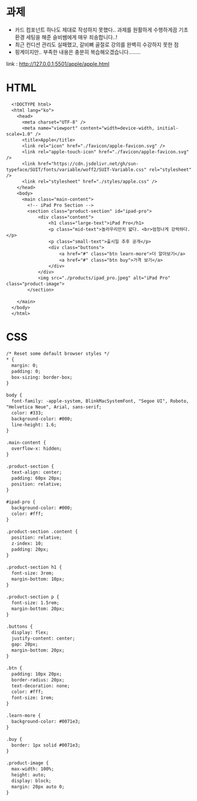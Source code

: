 # 과제
- 카드 컴포넌트 하나도 제대로 작성하지 못했다.. 과제를 원활하게 수행하게끔 기초 환경 세팅을 해준 슬비쌤에게 매우 죄송합니다..!
- 최근 컨디션 관리도 실패했고, 갈비뼈 골절로 강의를 완벽히 수강하지 못한 점
- 핑계이지만.. 부족한 내용은 충분히 복습해오겠습니다........


 link : http://127.0.0.1:5501/apple/apple.html

# HTML
      <!DOCTYPE html>
      <html lang="ko">
        <head>
          <meta charset="UTF-8" />
          <meta name="viewport" content="width=device-width, initial-scale=1.0" />
          <title>Apple</title>
          <link rel="icon" href="./favicon/apple-favicon.svg" />
          <link rel="apple-touch-icon" href="./favicon/apple-favicon.svg" />
          <link href="https://cdn.jsdelivr.net/gh/sun-typeface/SUIT/fonts/variable/woff2/SUIT-Variable.css" rel="stylesheet" />
          <link rel="stylesheet" href="./styles/apple.css" />
        </head>
        <body>
          <main class="main-content">
            <!-- iPad Pro Section -->
            <section class="product-section" id="ipad-pro">
                <div class="content">
                    <h1 class="large-text">iPad Pro</h1>
                    <p class="mid-text">놀라우리만치 얇다. <br>엄청나게 강력하다.</p>
                    <p class="small-text">출시일 추후 공개</p>
                    <div class="buttons">
                        <a href="#" class="btn learn-more">더 알아보기</a>
                        <a href="#" class="btn buy">가격 보기</a>
                    </div>
                </div>
                <img src="./products/ipad_pro.jpeg" alt="iPad Pro" class="product-image">
            </section>

        </main>
      </body>
      </html>

# CSS

    /* Reset some default browser styles */
    * {
      margin: 0;
      padding: 0;
      box-sizing: border-box;
    }

    body {
      font-family: -apple-system, BlinkMacSystemFont, "Segoe UI", Roboto, "Helvetica Neue", Arial, sans-serif;
      color: #333;
      background-color: #000;
      line-height: 1.6;
    }

    .main-content {
      overflow-x: hidden;
    }

    .product-section {
      text-align: center;
      padding: 60px 20px;
      position: relative;
    }

    #ipad-pro {
      background-color: #000;
      color: #fff;
    }

    .product-section .content {
      position: relative;
      z-index: 10;
      padding: 20px;
    }

    .product-section h1 {
      font-size: 3rem;
      margin-bottom: 10px;
    }

    .product-section p {
      font-size: 1.5rem;
      margin-bottom: 20px;
    }

    .buttons {
      display: flex;
      justify-content: center;
      gap: 20px;
      margin-bottom: 20px;
    }

    .btn {
      padding: 10px 20px;
      border-radius: 20px;
      text-decoration: none;
      color: #fff;
      font-size: 1rem;
    }

    .learn-more {
      background-color: #0071e3;
    }

    .buy {
      border: 1px solid #0071e3;
    }

    .product-image {
      max-width: 100%;
      height: auto;
      display: block;
      margin: 20px auto 0;
    }

